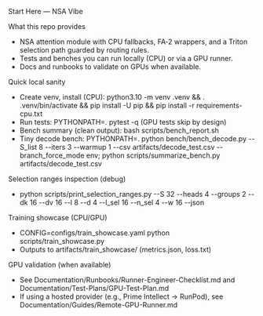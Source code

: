 Start Here — NSA Vibe

What this repo provides
- NSA attention module with CPU fallbacks, FA‑2 wrappers, and a Triton selection path guarded by routing rules.
- Tests and benches you can run locally (CPU) or via a GPU runner.
- Docs and runbooks to validate on GPUs when available.

Quick local sanity
- Create venv, install (CPU): python3.10 -m venv .venv && . .venv/bin/activate && pip install -U pip && pip install -r requirements-cpu.txt
- Run tests: PYTHONPATH=. pytest -q (GPU tests skip by design)
- Bench summary (clean output): bash scripts/bench_report.sh
- Tiny decode bench: PYTHONPATH=. python bench/bench_decode.py --S_list 8 --iters 3 --warmup 1 --csv artifacts/decode_test.csv --branch_force_mode env; python scripts/summarize_bench.py artifacts/decode_test.csv

Selection ranges inspection (debug)
- python scripts/print_selection_ranges.py --S 32 --heads 4 --groups 2 --dk 16 --dv 16 --l 8 --d 4 --l_sel 16 --n_sel 4 --w 16 --json

Training showcase (CPU/GPU)
- CONFIG=configs/train_showcase.yaml python scripts/train_showcase.py
- Outputs to artifacts/train_showcase/ (metrics.json, loss.txt)

GPU validation (when available)
- See Documentation/Runbooks/Runner-Engineer-Checklist.md and Documentation/Test-Plans/GPU-Test-Plan.md
- If using a hosted provider (e.g., Prime Intellect → RunPod), see Documentation/Guides/Remote-GPU-Runner.md
